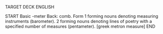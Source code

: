 TARGET DECK
ENGLISH

START
Basic
-meter
Back: comb. Form 1 forming nouns denoting measuring instruments (barometer). 2 forming nouns denoting lines of poetry with a specified number of measures (pentameter). [greek metron measure]
END
